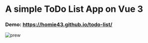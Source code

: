 # A simple ToDo List App on Vue 3

### Demo: https://homie43.github.io/todo-list/

![prew](https://ibb.co/86V7vpg)
